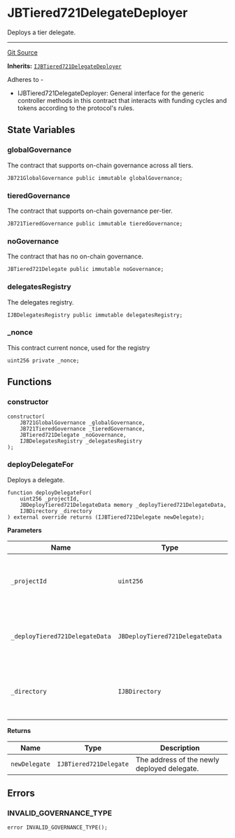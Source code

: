 # JBTiered721DelegateDeployer

Deploys a tier delegate.

---

[Git Source](https://github.com/jbx-protocol/juice-721-delegate/blob/24c33179caef17b169ec5b6eb95923f5da66bf32/contracts/JBTiered721DelegateDeployer.sol)

**Inherits:**
[`IJBTiered721DelegateDeployer`](/dev/api/extensions/juice-721-delegate/interfaces/IJBTiered721DelegateDeployer.md)

Adheres to -
- IJBTiered721DelegateDeployer: General interface for the generic controller methods in this contract that interacts with funding cycles and tokens according to the protocol's rules.

## State Variables
### globalGovernance

The contract that supports on-chain governance across all tiers.


```solidity
JB721GlobalGovernance public immutable globalGovernance;
```


### tieredGovernance

The contract that supports on-chain governance per-tier.


```solidity
JB721TieredGovernance public immutable tieredGovernance;
```


### noGovernance

The contract that has no on-chain governance.


```solidity
JBTiered721Delegate public immutable noGovernance;
```


### delegatesRegistry

The delegates registry.


```solidity
IJBDelegatesRegistry public immutable delegatesRegistry;
```


### _nonce

This contract current nonce, used for the registry


```solidity
uint256 private _nonce;
```


## Functions
### constructor


```solidity
constructor(
    JB721GlobalGovernance _globalGovernance,
    JB721TieredGovernance _tieredGovernance,
    JBTiered721Delegate _noGovernance,
    IJBDelegatesRegistry _delegatesRegistry
);
```

### deployDelegateFor


Deploys a delegate.


```solidity
function deployDelegateFor(
    uint256 _projectId,
    JBDeployTiered721DelegateData memory _deployTiered721DelegateData,
    IJBDirectory _directory
) external override returns (IJBTiered721Delegate newDelegate);
```
**Parameters**

|Name|Type|Description|
|----|----|-----------|
|`_projectId`|`uint256`|The ID of the project this contract's functionality applies to.|
|`_deployTiered721DelegateData`|`JBDeployTiered721DelegateData`|Data necessary to fulfill the transaction to deploy a delegate.|
|`_directory`|`IJBDirectory`|The directory of terminals and controllers for projects.|

**Returns**

|Name|Type|Description|
|----|----|-----------|
|`newDelegate`|`IJBTiered721Delegate`|The address of the newly deployed delegate.|


## Errors
### INVALID_GOVERNANCE_TYPE

```solidity
error INVALID_GOVERNANCE_TYPE();
```

